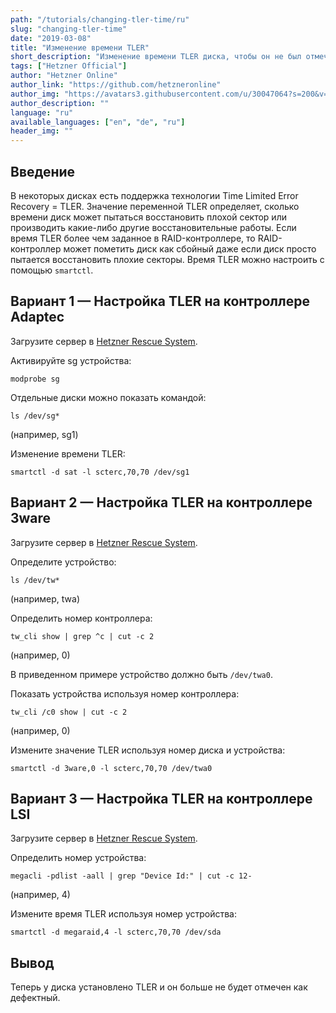```yaml
---
path: "/tutorials/changing-tler-time/ru"
slug: "changing-tler-time"
date: "2019-03-08"
title: "Изменение времени TLER"
short_description: "Изменение времени TLER диска, чтобы он не был отмечен как дефектный."
tags: ["Hetzner Official"]
author: "Hetzner Online"
author_link: "https://github.com/hetzneronline"
author_img: "https://avatars3.githubusercontent.com/u/30047064?s=200&v=4"
author_description: ""
language: "ru"
available_languages: ["en", "de", "ru"]
header_img: ""
---
```


## Введение

В некоторых дисках есть поддержка технологии Time Limited Error Recovery = TLER. Значение переменной TLER определяет, сколько времени диск может пытаться восстановить плохой сектор или производить какие-либо другие восстановительные работы. Если время TLER более чем заданное в RAID-контроллере, то RAID-контроллер может пометить диск как сбойный даже если диск просто пытается восстановить плохие секторы. Время TLER можно настроить с помощью `smartctl`.

## Вариант 1 — Настройка TLER на контроллере Adaptec

Загрузите сервер в [Hetzner Rescue System](https://wiki.hetzner.de/index.php/Hetzner_Rescue-System/ru).

Активируйте sg устройства:

```console
modprobe sg
```

Отдельные диски можно показать командой:

```console
ls /dev/sg*
```

(например, sg1)

Изменение времени TLER:

```console
smartctl -d sat -l scterc,70,70 /dev/sg1
```

## Вариант 2 — Настройка TLER на контроллере 3ware

Загрузите сервер в [Hetzner Rescue System](https://wiki.hetzner.de/index.php/Hetzner_Rescue-System/ru).

Определите устройство:

```console
ls /dev/tw*
```

(например, twa)

Определить номер контроллера:

```console
tw_cli show | grep ^c | cut -c 2
```

(например, 0)

В приведенном примере устройство должно быть `/dev/twa0`.

Показать устройства используя номер контроллера:

```console
tw_cli /c0 show | cut -c 2
```

(например, 0)

Измените значение TLER используя номер диска и устройства:

```console
smartctl -d 3ware,0 -l scterc,70,70 /dev/twa0
```

## Вариант 3 — Настройка TLER на контроллере LSI

Загрузите сервер в [Hetzner Rescue System](https://wiki.hetzner.de/index.php/Hetzner_Rescue-System/ru).

Определить номер устройства:

```console
megacli -pdlist -aall | grep "Device Id:" | cut -c 12-
```

(например, 4)

Измените время TLER используя номер устройства:

```console
smartctl -d megaraid,4 -l scterc,70,70 /dev/sda
```

## Вывод

Теперь у диска установлено TLER и он больше не будет отмечен как дефектный.

